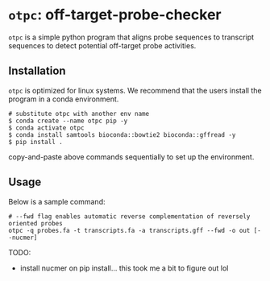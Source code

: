 # `otpc`: off-target-probe-checker

`otpc` is a simple python program that aligns probe sequences to transcript sequences to detect potential off-target probe activities.

## Installation

`otpc` is optimized for linux systems. We recommend that the users install the program in a conda environment.

```
# substitute otpc with another env name
$ conda create --name otpc pip -y
$ conda activate otpc
$ conda install samtools bioconda::bowtie2 bioconda::gffread -y
$ pip install .
```
copy-and-paste above commands sequentially to set up the environment.

## Usage

Below is a sample command:

```
# --fwd flag enables automatic reverse complementation of reversely oriented probes
otpc -q probes.fa -t transcripts.fa -a transcripts.gff --fwd -o out [--nucmer]
```

TODO:
- install nucmer on pip install... this took me a bit to figure out lol
